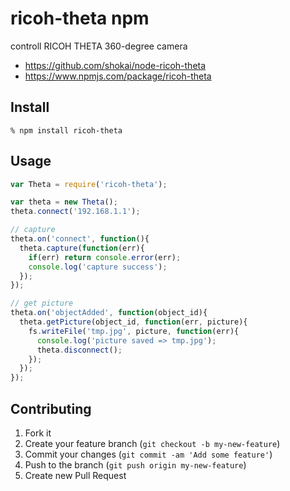 # ricoh-theta npm
controll RICOH THETA 360-degree camera

- https://github.com/shokai/node-ricoh-theta
- https://www.npmjs.com/package/ricoh-theta


## Install

    % npm install ricoh-theta


## Usage

```javascript
var Theta = require('ricoh-theta');

var theta = new Theta();
theta.connect('192.168.1.1');

// capture
theta.on('connect', function(){
  theta.capture(function(err){
    if(err) return console.error(err);
    console.log('capture success');
  });
});

// get picture
theta.on('objectAdded', function(object_id){
  theta.getPicture(object_id, function(err, picture){
    fs.writeFile('tmp.jpg', picture, function(err){
      console.log('picture saved => tmp.jpg');
      theta.disconnect();
    });
  });
});
```


Contributing
------------
1. Fork it
2. Create your feature branch (`git checkout -b my-new-feature`)
3. Commit your changes (`git commit -am 'Add some feature'`)
4. Push to the branch (`git push origin my-new-feature`)
5. Create new Pull Request

